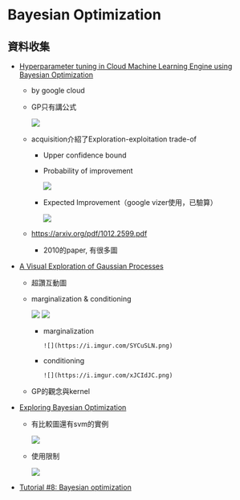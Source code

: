 # Bayesian Optimization

## 資料收集

- [Hyperparameter tuning in Cloud Machine Learning Engine using Bayesian Optimization](https://cloud.google.com/blog/products/gcp/hyperparameter-tuning-cloud-machine-learning-engine-using-bayesian-optimization)
  - by google cloud
  - GP只有講公式

      ![](https://i.imgur.com/VworLvA.png)

  - acquisition介紹了Exploration-exploitation trade-of
    - Upper confidence bound
    - Probability of improvement

        ![](https://i.imgur.com/dqw1Tpf.png)

    - Expected Improvement（google vizer使用，已驗算）

        ![](https://i.imgur.com/vTZ7Xqs.png)

  - <https://arxiv.org/pdf/1012.2599.pdf>
    - 2010的paper, 有很多圖

- [A Visual Exploration of Gaussian Processes](https://distill.pub/2019/visual-exploration-gaussian-processes/)
  - 超讚互動圖
  - marginalization & conditioning

      ![](https://i.imgur.com/88nDIAw.png)
      ![](https://i.imgur.com/bicTrt0.png)

    - marginalization

          ![](https://i.imgur.com/SYCuSLN.png)

    - conditioning

          ![](https://i.imgur.com/xJCIdJC.png)

  - GP的觀念與kernel
- [Exploring Bayesian Optimization](https://distill.pub/2020/bayesian-optimization/)
  - 有比較圖還有svm的實例

      ![](https://i.imgur.com/kM6dYbC.png)

  - 使用限制

      ![](https://i.imgur.com/kqdtwrO.png)

- [Tutorial #8: Bayesian optimization](https://www.borealisai.com/en/blog/tutorial-8-bayesian-optimization/)
